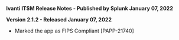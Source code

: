 **Ivanti ITSM Release Notes - Published by Splunk January 07, 2022**


**Version 2.1.2 - Released January 07, 2022**

* Marked the app as FIPS Compliant [PAPP-21740]